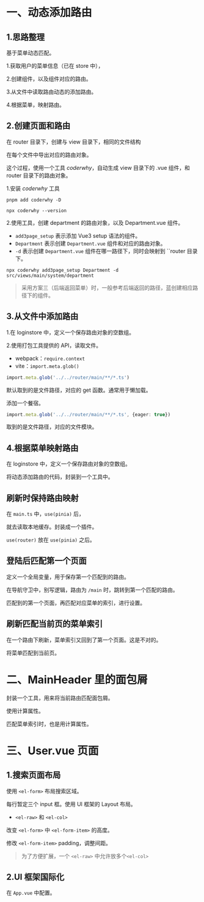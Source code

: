 # 一、动态添加路由

## 1.思路整理

基于菜单动态匹配。

1.获取用户的菜单信息（已在 store 中），

2.创建组件，以及组件对应的路由。

3.从文件中读取路由动态的添加路由。

4.根据菜单，映射路由。



## 2.创建页面和路由

在 router 目录下，创建与 view 目录下，相同的文件结构

在每个文件中导出对应的路由对象。

这个过程，使用一个工具 *coderwhy*，自动生成 view 目录下的 .vue 组件，和 router 目录下的路由对象。

1.安装 *coderwhy* 工具

```shell
pnpm add coderwhy -D

npx coderwhy --version
```

2.使用工具，创建 department 的路由对象，以及 Department.vue 组件。

- `add3page_setup` 表示添加 Vue3 setup 语法的组件。
- `Department` 表示创建 `Department.vue` 组件和对应的路由对象。
- `-d` 表示创建 `Department.vue` 组件在哪一路径下，同时会映射到 ``router 目录下。

```shell
npx coderwhy add3page_setup Department -d src/views/main/system/department
```

> 采用方案三（后端返回菜单）时，一般参考后端返回的路径，蓝创建相应路径下的组件。





## 3.从文件中添加路由

1.在 loginstore 中，定义一个保存路由对象的空数组。

2.使用打包工具提供的 API，读取文件。

- webpack：`require.context`
- vite：`import.meta.glob()`

```typescript
import.meta.glob('../../router/main/**/*.ts')
```

默认取到的是文件路径，对应的 get 函数。通常用于懒加载。

添加一个餐宿。

```typescript
import.meta.glob('../../router/main/**/*.ts', {eager: true})
```

取到的是文件路径，对应的文件模块。



## 4.根据菜单映射路由

在 loginstore 中，定义一个保存路由对象的空数组。

将动态添加路由的代码，封装到一个工具中。



## 刷新时保持路由映射

在 `main.ts` 中，`use(pinia)` 后，

就去读取本地缓存。封装成一个插件。

`use(router)` 放在 `use(pinia)` 之后。



## 登陆后匹配第一个页面

定义一个全局变量，用于保存第一个匹配到的路由。

在导航守卫中，别写逻辑，路由为 `/main` 时，跳转到第一个匹配的路由。

匹配到的第一个页面，再匹配对应菜单的索引，进行设置。



## 刷新匹配当前页的菜单索引

在一个路由下刷新，菜单索引又回到了第一个页面。这是不对的。

将菜单匹配到当前页。



# 二、MainHeader 里的面包屑

封装一个工具，用来将当前路由匹配面包屑。

使用计算属性。

匹配菜单索引时，也是用计算属性。

# 三、User.vue 页面 

## 1.搜索页面布局

使用 `<el-form>` 布局搜索区域。

每行暂定三个 input 框。使用 UI 框架的 Layout 布局。

- `<el-raw>` 和 `<el-col>`

改变 `<el-form>` 中 `<el-form-item>` 的高度。

修改 `<el-form-item>`  padding，调整间距。

> 为了方便扩展，一个 `<el-raw>` 中允许放多个`<el-col>`



## 2.UI 框架国际化

在 `App.vue` 中配置。